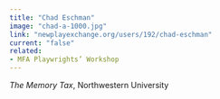 ```yaml
---
title: "Chad Eschman"
image: "chad-a-1000.jpg"
link: "newplayexchange.org/users/192/chad-eschman"
current: "false"
related:
- MFA Playwrights’ Workshop
---
```


*The Memory Tax*, Northwestern University

